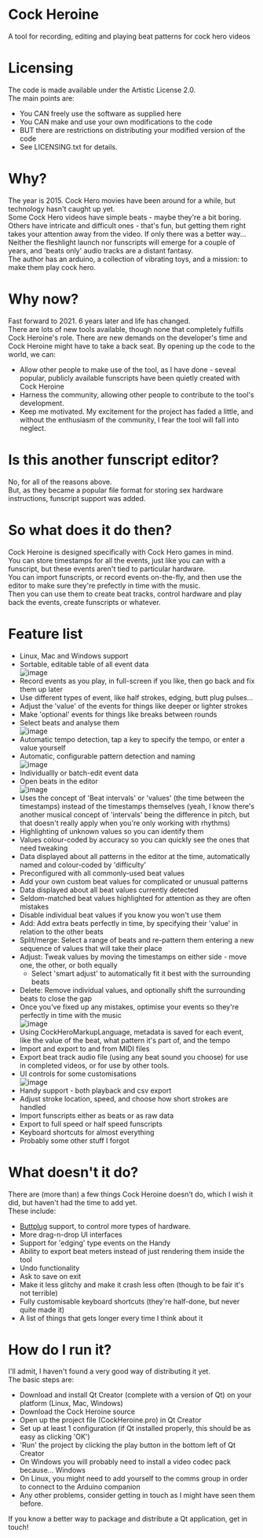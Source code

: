 # Cock Heroine
A tool for recording, editing and playing beat patterns for cock hero videos

# Licensing
The code is made available under the Artistic License 2.0.  
The main points are:
* You CAN freely use the software as supplied here
* You CAN make and use your own modifications to the code
* BUT there are restrictions on distributing your modified version of the code
* See LICENSING.txt for details.

# Why?
The year is 2015. Cock Hero movies have been around for a while, but technology hasn't caught up yet.  
Some Cock Hero videos have simple beats - maybe they're a bit boring. Others have intricate and difficult ones - that's fun, but getting them right takes your attention away from the video. If only there was a better way...  
Neither the fleshlight launch nor funscripts will emerge for a couple of years, and 'beats only' audio tracks are a distant fantasy.  
The author has an arduino, a collection of vibrating toys, and a mission: to make them play cock hero.  

# Why now?
Fast forward to 2021.
6 years later and life has changed.  
There are lots of new tools available, though none that completely fulfills Cock Heroine's role.
There are new demands on the developer's time and Cock Heroine might have to take a back seat.
By opening up the code to the world, we can:
* Allow other people to make use of the tool, as I have done - seveal popular, publicly available funscripts have been quietly created with Cock Heroine
* Harness the community, allowing other people to contribute to the tool's development.
* Keep me motivated. My excitement for the project has faded a little, and without the enthusiasm of the community, I fear the tool will fall into neglect.

# Is this another funscript editor?
No, for all of the reasons above.  
But, as they became a popular file format for storing sex hardware instructions, funscript support was added.

# So what does it do then?
Cock Heroine is designed specifically with Cock Hero games in mind.  
You can store timestamps for all the events, just like you can with a funscript, but these events aren't tied to particular hardware.  
You can import funscripts, or record events on-the-fly, and then use the editor to make sure they're prefectly in time with the music.  
Then you can use them to create beat tracks, control hardware and play back the events, create funscripts or whatever.

# Feature list
* Linux, Mac and Windows support
* Sortable, editable table of all event data  
![image](https://user-images.githubusercontent.com/82333228/115289801-e5ccfb00-a14a-11eb-8f7f-0f592fd9c0ad.png)
* Record events as you play, in full-screen if you like, then go back and fix them up later
* Use different types of event, like half strokes, edging, butt plug pulses...
* Adjust the 'value' of the events for things like deeper or lighter strokes
* Make 'optional' events for things like breaks between rounds
* Select beats and analyse them  
![image](https://user-images.githubusercontent.com/82333228/115291601-dbabfc00-a14c-11eb-8593-4caa8ba270b5.png)
* Automatic tempo detection, tap a key to specify the tempo, or enter a value yourself
* Automatic, configurable pattern detection and naming  
![image](https://user-images.githubusercontent.com/82333228/115293051-bf10c380-a14e-11eb-9582-9e3c0ebbac73.png)
* Individuallly or batch-edit event data
* Open beats in the editor  
![image](https://user-images.githubusercontent.com/82333228/115291269-735d1a80-a14c-11eb-8fc1-6d70728e03ad.png)
* Uses the concept of 'Beat intervals' or 'values' (the time between the timestamps) instead of the timestamps themselves (yeah, I know there's another musical concept of 'intervals' being the difference in pitch, but that doesn't really apply when you're only working with rhythms)
* Highlighting of unknown values so you can identify them
* Values colour-coded by accuracy so you can quickly see the ones that need tweaking
* Data displayed about all patterns in the editor at the time, automatically named and colour-coded by 'difficulty'
* Preconfigured with all commonly-used beat values
* Add your own custom beat values for complicated or unusual patterns
* Data displayed about all beat values currently detected
* Seldom-matched beat values highlighted for attention as they are often mistakes
* Disable individual beat values if you know you won't use them
* Add: Add extra beats perfectly in time, by specifying their 'value' in relation to the other beats
* Split/merge: Select a range of beats and re-pattern them entering a new sequence of values that will take their place
* Adjust: Tweak values by moving the timestamps on either side - move one, the other, or both equally
  * Select 'smart adjust' to automatically fit it best with the surrounding beats
* Delete: Remove individual values, and optionally shift the surrounding beats to close the gap
* Once you've fixed up any mistakes, optimise your events so they're perfectly in time with the music  
![image](https://user-images.githubusercontent.com/82333228/115296247-a30f2100-a152-11eb-8f53-763327f8ab3a.png)
* Using CockHeroMarkupLanguage, metadata is saved for each event, like the value of the beat, what pattern it's part of, and the tempo
* Import and export to and from MIDI files
* Export beat track audio file (using any beat sound you choose) for use in completed videos, or for use by other tools.
* UI controls for some customisations  
![image](https://user-images.githubusercontent.com/82333228/115297179-ce464000-a153-11eb-9e08-d94e04ffa8be.png)
* Handy support - both playback and csv export
* Adjust stroke location, speed, and choose how short strokes are handled
* Import funscripts either as beats or as raw data
* Export to full speed or half speed funscripts
* Keyboard shortcuts for almost everything
* Probably some other stuff I forgot

# What doesn't it do?
There are (more than) a few things Cock Heroine doesn't do, which I wish it did, but haven't had the time to add yet.  
These include:
* [Buttplug](https://buttplug.io/) support, to control more types of hardware.
* More drag-n-drop UI interfaces
* Support for 'edging' type events on the Handy
* Ability to export beat meters instead of just rendering them inside the tool
* Undo functionality
* Ask to save on exit
* Make it less glitchy and make it crash less often (though to be fair it's not terrible)
* Fully customisable keyboard shortcuts (they're half-done, but never quite made it)
* A list of things that gets longer every time I think about it

# How do I run it?
I'll admit, I haven't found a very good way of distributing it yet.  
The basic steps are:
* Download and install Qt Creator (complete with a version of Qt) on your platform (Linux, Mac, Windows)
* Download the Cock Heroine source
* Open up the project file (CockHeroine.pro) in Qt Creator
* Set up at least 1 configuration (if Qt installed properly, this should be as easy as clicking 'OK')
* 'Run' the project by clicking the play button in the bottom left of Qt Creator
* On Windows you will probably need to install a video codec pack because... Windows
* On Linux, you might need to add yourself to the comms group in order to connect to the Arduino companion
* Any other problems, consider getting in touch as I might have seen them before.

If you know a better way to package and distribute a Qt application, get in touch!
